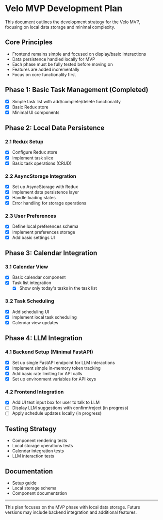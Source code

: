 # Velo MVP Development Plan

This document outlines the development strategy for the Velo MVP, focusing on local data storage and minimal complexity.

## Core Principles
- Frontend remains simple and focused on display/basic interactions
- Data persistence handled locally for MVP
- Each phase must be fully tested before moving on
- Features are added incrementally
- Focus on core functionality first

## Phase 1: Basic Task Management (Completed)
- [x] Simple task list with add/complete/delete functionality
- [x] Basic Redux store
- [x] Minimal UI components

## Phase 2: Local Data Persistence
### 2.1 Redux Setup
- [x] Configure Redux store
- [x] Implement task slice
- [x] Basic task operations (CRUD)

### 2.2 AsyncStorage Integration
- [x] Set up AsyncStorage with Redux
- [x] Implement data persistence layer
- [x] Handle loading states
- [x] Error handling for storage operations

### 2.3 User Preferences
- [x] Define local preferences schema
- [x] Implement preferences storage
- [x] Add basic settings UI

## Phase 3: Calendar Integration
### 3.1 Calendar View
- [x] Basic calendar component
- [x] Task list integration
  - [x] Show only today's tasks in the task list

### 3.2 Task Scheduling
- [x] Add scheduling UI
- [x] Implement local task scheduling
- [x] Calendar view updates

## Phase 4: LLM Integration
### 4.1 Backend Setup (Minimal FastAPI)
- [x] Set up single FastAPI endpoint for LLM interactions
- [x] Implement simple in-memory token tracking
- [x] Add basic rate limiting for API calls
- [x] Set up environment variables for API keys

### 4.2 Frontend Integration
- [x] Add UI text input box for user to talk to LLM
- [ ] Display LLM suggestions with confirm/reject (in progress)
- [ ] Apply schedule updates locally (in progress)

## Testing Strategy
- Component rendering tests
- Local storage operations tests
- Calendar integration tests
- LLM interaction tests

## Documentation
- Setup guide
- Local storage schema
- Component documentation

---

This plan focuses on the MVP phase with local data storage. Future versions may include backend integration and additional features. 